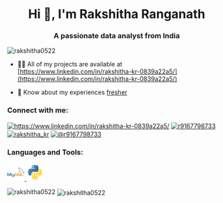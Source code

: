 <h1 align="center">Hi 👋, I'm Rakshitha Ranganath</h1>
<h3 align="center">A passionate data analyst from India</h3>

<p align="left"> <img src="https://komarev.com/ghpvc/?username=rakshitha0522&label=Profile%20views&color=0e75b6&style=flat" alt="rakshitha0522" /> </p>

- 👨‍💻 All of my projects are available at [https://www.linkedin.com/in/rakshitha-kr-0839a22a5/](https://www.linkedin.com/in/rakshitha-kr-0839a22a5/)

- 📄 Know about my experiences [fresher](fresher)

<h3 align="left">Connect with me:</h3>
<p align="left">
<a href="https://linkedin.com/in/https://www.linkedin.com/in/rakshitha-kr-0839a22a5/" target="blank"><img align="center" src="https://raw.githubusercontent.com/rahuldkjain/github-profile-readme-generator/master/src/images/icons/Social/linked-in-alt.svg" alt="https://www.linkedin.com/in/rakshitha-kr-0839a22a5/" height="30" width="40" /></a>
<a href="https://www.hackerrank.com/r9167798733" target="blank"><img align="center" src="https://raw.githubusercontent.com/rahuldkjain/github-profile-readme-generator/master/src/images/icons/Social/hackerrank.svg" alt="r9167798733" height="30" width="40" /></a>
<a href="https://www.leetcode.com/rakshitha_kr" target="blank"><img align="center" src="https://raw.githubusercontent.com/rahuldkjain/github-profile-readme-generator/master/src/images/icons/Social/leet-code.svg" alt="rakshitha_kr" height="30" width="40" /></a>
<a href="https://www.hackerearth.com/@r9167798733" target="blank"><img align="center" src="https://raw.githubusercontent.com/rahuldkjain/github-profile-readme-generator/master/src/images/icons/Social/hackerearth.svg" alt="@r9167798733" height="30" width="40" /></a>
</p>

<h3 align="left">Languages and Tools:</h3>
<p align="left"> <a href="https://www.mysql.com/" target="_blank" rel="noreferrer"> <img src="https://raw.githubusercontent.com/devicons/devicon/master/icons/mysql/mysql-original-wordmark.svg" alt="mysql" width="40" height="40"/> </a> <a href="https://www.python.org" target="_blank" rel="noreferrer"> <img src="https://raw.githubusercontent.com/devicons/devicon/master/icons/python/python-original.svg" alt="python" width="40" height="40"/> </a> </p>

<p><img align="left" src="https://github-readme-stats.vercel.app/api/top-langs?username=rakshitha0522&show_icons=true&locale=en&layout=compact" alt="rakshitha0522" /></p>

<p>&nbsp;<img align="center" src="https://github-readme-stats.vercel.app/api?username=rakshitha0522&show_icons=true&locale=en" alt="rakshitha0522" /></p>

